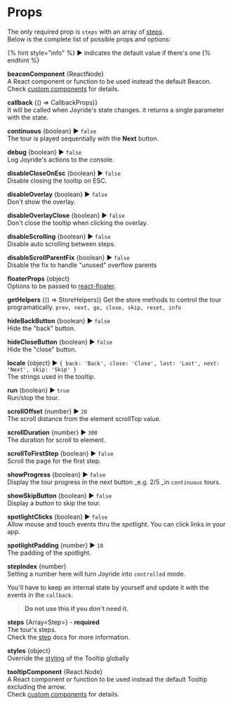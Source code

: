 # Props

The only required prop is `steps` with an array of [steps](step.md).  
Below is the complete list of possible props and options:

{% hint style="info" %}
▶︎ indicates the default value if there's one
{% endhint %}

**beaconComponent** {ReactNode}  
A React component or function to be used instead the default Beacon. Check [custom components](custom-components.md) for details.

**callback** {\(\) =&gt; CallbackProps\)}  
It will be called when Joyride's state changes. it returns a single parameter with the state.

**continuous** {boolean} ▶︎ `false`  
The tour is played sequentially with the **Next** button.

**debug** {boolean} ▶︎ `false`  
Log Joyride's actions to the console.

**disableCloseOnEsc** {boolean} ▶︎ `false`  
Disable closing the tooltip on ESC.

**disableOverlay** {boolean} ▶︎ `false`  
Don't show the overlay.

**disableOverlayClose** {boolean} ▶︎ `false`  
Don't close the tooltip when clicking the overlay.

**disableScrolling** {boolean} ▶︎ `false`  
Disable auto scrolling between steps.

**disableScrollParentFix** {boolean} ▶︎ `false`  
Disable the fix to handle "unused" overflow parents

**floaterProps** {object}  
Options to be passed to [react-floater](https://github.com/gilbarbara/react-floater).

**getHelpers** {\(\) =&gt; StoreHelpers\)} Get the store methods to control the tour programatically. `prev, next, go, close, skip, reset, info`

**hideBackButton** {boolean} ▶︎ `false`  
Hide the "back" button.

**hideCloseButton** {boolean} ▶︎ `false`  
Hide the "close" button.

**locale** {object} ▶︎ `{ back: 'Back', close: 'Close', last: 'Last', next: 'Next', skip: 'Skip' }`  
The strings used in the tooltip.

**run** {boolean} ▶︎ `true`  
Run/stop the tour.

**scrollOffset** {number} ▶︎ `20`  
The scroll distance from the element scrollTop value.

**scrollDuration** {number} ▶︎ `300`  
The duration for scroll to element.

**scrollToFirstStep** {boolean} ▶︎ `false`  
Scroll the page for the first step.

**showProgress** {boolean} ▶︎ `false`  
Display the tour progress in the next button \_e.g. 2/5 \_in `continuous` tours.

**showSkipButton** {boolean} ▶︎ `false`  
Display a button to skip the tour.

**spotlightClicks** {boolean} ▶︎ `false`  
Allow mouse and touch events thru the spotlight. You can click links in your app.

**spotlightPadding** {number} ▶︎ `10`  
The padding of the spotlight.

**stepIndex** {number}  
Setting a number here will turn Joyride into `controlled` mode.

You'll have to keep an internal state by yourself and update it with the events in the `callback`.

> **Do not use this if you don't need it.**

**steps** {Array&lt;Step&gt;} - **required**  
The tour's steps.  
Check the [step](step.md) docs for more information.

**styles** {object}  
Override the [styling](styling.md) of the Tooltip globally

**tooltipComponent** {React.Node}  
A React component or function to be used instead the default Tooltip excluding the arrow.  
Check [custom components](custom-components.md) for details.

